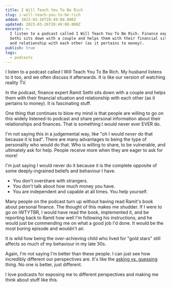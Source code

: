 ```yaml
---
title: I Will Teach You To Be Rich
slug: i-will-teach-you-to-be-rich
added: 2023-03-26T20:49:00.000Z
updated: 2023-03-26T20:49:00.000Z
excerpt: >-
  I listen to a podcast called I Will Teach You To Be Rich. Finance expert Ramit
  Sethi sits down with a couple and helps them with their financial situation
  and relationship with each other (as it pertains to money).
publish: true
tags:
  - podcasts
---
```


I listen to a podcast called I Will Teach You To Be Rich. My husband listens to it too, and we often discuss it afterwards. It is like our version of watching reality TV.

In the podcast, finance expert Ramit Sethi sits down with a couple and helps them with their financial situation and relationship with each other (as it pertains to money). It is fascinating stuff.

One thing that continues to blow my mind is that people are willing to go on this widely listened-to podcast and share personal information about their relationships and finances. That is something I would never ever EVER do.

I'm not saying this in a judgemental way, like "oh I would *never* do that because it is bad". There are many advantages to being the type of personality who would do that. Who is willing to share, to be vulnerable, and ultimately ask for help. People receive more when they are eager to ask for more!

I'm just saying I would never do it because it is the complete opposite of some deeply-ingrained beliefs and behaviour I have. 
- You don't overshare with strangers. 
- You don't talk about how much money you have. 
- You are independent and capable at all times. You help yourself.

Many people on the podcast turn up without having read Ramit's book about personal finance. The thought of this makes me shudder. If I were to go on IWTYTBR, I would have read the book, implemented it, and be reporting back to Ramit how well I'm following his instructions, and he would just be commending me on what a good job I'd done. It would be the most boring episode and wouldn't air.

It is wild how being the over-achieving child who lived for "gold stars" still affects so much of my behaviour in my late 30s.

Again, I'm not saying I'm better than these people. I can just see how incredibly different our perspectives are. It's like the [asking vs. guessing](/dont-ask-me-im-a-guesser/) thing. No one is better, just different. 

I love podcasts for exposing me to different perspectives and making me think about stuff like this.


